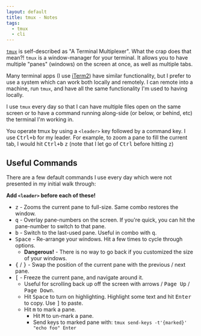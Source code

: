 ```yaml
---
layout: default
title: tmux - Notes
tags:
  - tmux
  - cli
---
```


[`tmux`](https://github.com/tmux/tmux) is self-described as "A Terminal Multiplexer".  What the crap
does that mean?!  `tmux` is a window-manager for your terminal.  It allows you to have multiple
"panes" (windows) on the screen at once, as well as multiple tabs.

Many terminal apps (I use [iTerm2](https://iterm2.com/)) have similar functionality, but I prefer to
use a system which can work both locally and remotely.  I can remote into a machine, run `tmux`, and
have all the same functionality I'm used to having locally.

I use `tmux` every day so that I can have multiple files open on the same screen or to have
a command running along-side (or below, or behind, etc) the terminal I'm working in.

You operate tmux by using a `<leader>` key followed by a command key.  I use <kbd>Ctrl+b</kbd> for
my leader.  For example, to zoom a pane to fill the current tab, I would hit <kbd>Ctrl+b</kbd>
<kbd>z</kbd> (note that I let go of <kbd>Ctrl</kbd> before hitting <kbd>z</kbd>)

## Useful Commands

There are a few default commands I use every day which were not presented in my initial walk
through:

**Add `<leader>` before each of these!**

- <kbd>z</kbd> - Zooms the current pane to full-size.  Same combo restores the window.
- <kbd>q</kbd> - Overlay pane-numbers on the screen.  If you're quick, you can hit the pane-number
    to switch to that pane.
- <kbd>b</kbd> - Switch to the last-used pane.  Useful in combo with <kbd>q</kbd>.
- <kbd>Space</kbd> - Re-arrange your windows.  Hit a few times to cycle through options.
  - **Dangerous!** - There is no way to go back if you customized the size of your windows.
- <kbd>{</kbd> / <kbd>}</kbd> - Swap the position of the current pane with the previous / next pane.
- <kbd>[</kbd> - Freeze the current pane, and navigate around it.
  - Useful for scrolling back up off the screen with arrows / <kbd>Page Up</kbd> / <kbd>Page
      Down</kbd>.
  - Hit <kbd>Space</kbd> to turn on highlighting.  Highlight some text and hit <kbd>Enter</kbd> to
      copy.  Use <kbd>]</kbd> to paste.
  - Hit <kbd>m</kbd> to mark a pane.
    - Hit <kbd>M</kbd> to un-mark a pane.
    - Send keys to marked pane with: `tmux send-keys -t'{marked}' "echo foo" Enter`

